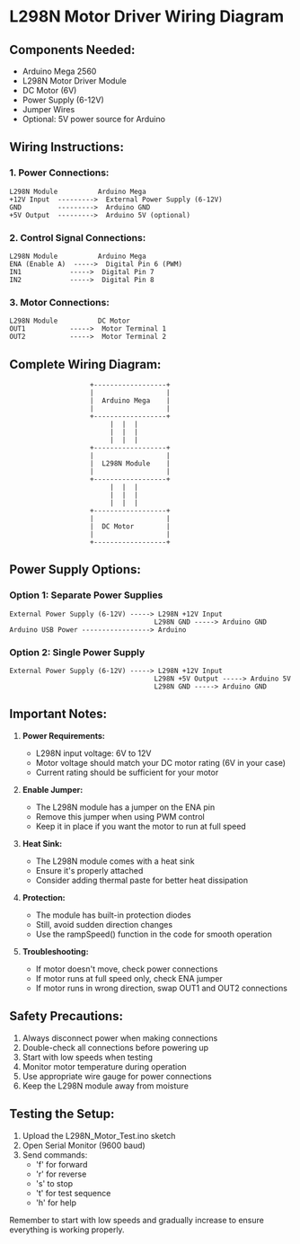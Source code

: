 # L298N Motor Driver Wiring Diagram

## Components Needed:
- Arduino Mega 2560
- L298N Motor Driver Module
- DC Motor (6V)
- Power Supply (6-12V)
- Jumper Wires
- Optional: 5V power source for Arduino

## Wiring Instructions:

### 1. Power Connections:
```
L298N Module          Arduino Mega
+12V Input  --------->  External Power Supply (6-12V)
GND         --------->  Arduino GND
+5V Output  --------->  Arduino 5V (optional)
```

### 2. Control Signal Connections:
```
L298N Module          Arduino Mega
ENA (Enable A)  ----->  Digital Pin 6 (PWM)
IN1            ----->  Digital Pin 7
IN2            ----->  Digital Pin 8
```

### 3. Motor Connections:
```
L298N Module          DC Motor
OUT1           ----->  Motor Terminal 1
OUT2           ----->  Motor Terminal 2
```

## Complete Wiring Diagram:
```
                    +------------------+
                    |                  |
                    |  Arduino Mega    |
                    |                  |
                    +------------------+
                         |  |  |
                         |  |  |
                         |  |  |
                    +------------------+
                    |                  |
                    |  L298N Module    |
                    |                  |
                    +------------------+
                         |  |  |
                         |  |  |
                         |  |  |
                    +------------------+
                    |                  |
                    |  DC Motor        |
                    |                  |
                    +------------------+
```

## Power Supply Options:

### Option 1: Separate Power Supplies
```
External Power Supply (6-12V) -----> L298N +12V Input
                                    L298N GND -----> Arduino GND
Arduino USB Power -----------------> Arduino
```

### Option 2: Single Power Supply
```
External Power Supply (6-12V) -----> L298N +12V Input
                                    L298N +5V Output -----> Arduino 5V
                                    L298N GND -----> Arduino GND
```

## Important Notes:

1. **Power Requirements:**
   - L298N input voltage: 6V to 12V
   - Motor voltage should match your DC motor rating (6V in your case)
   - Current rating should be sufficient for your motor

2. **Enable Jumper:**
   - The L298N module has a jumper on the ENA pin
   - Remove this jumper when using PWM control
   - Keep it in place if you want the motor to run at full speed

3. **Heat Sink:**
   - The L298N module comes with a heat sink
   - Ensure it's properly attached
   - Consider adding thermal paste for better heat dissipation

4. **Protection:**
   - The module has built-in protection diodes
   - Still, avoid sudden direction changes
   - Use the rampSpeed() function in the code for smooth operation

5. **Troubleshooting:**
   - If motor doesn't move, check power connections
   - If motor runs at full speed only, check ENA jumper
   - If motor runs in wrong direction, swap OUT1 and OUT2 connections

## Safety Precautions:

1. Always disconnect power when making connections
2. Double-check all connections before powering up
3. Start with low speeds when testing
4. Monitor motor temperature during operation
5. Use appropriate wire gauge for power connections
6. Keep the L298N module away from moisture

## Testing the Setup:

1. Upload the L298N_Motor_Test.ino sketch
2. Open Serial Monitor (9600 baud)
3. Send commands:
   - 'f' for forward
   - 'r' for reverse
   - 's' to stop
   - 't' for test sequence
   - 'h' for help

Remember to start with low speeds and gradually increase to ensure everything is working properly. 